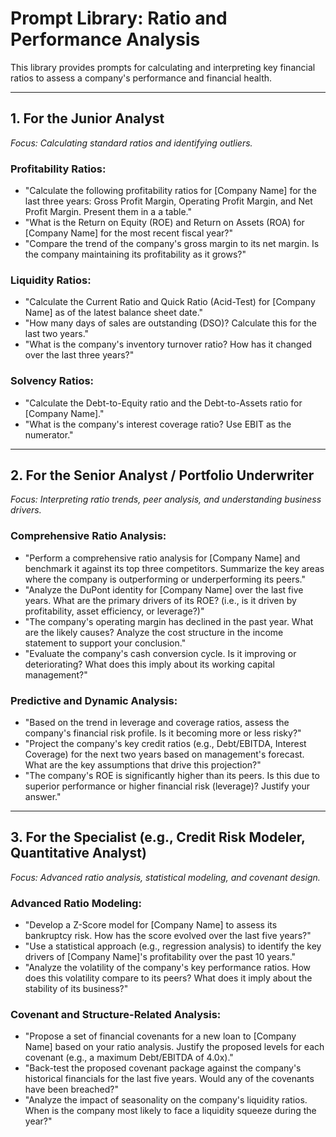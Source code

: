 # Prompt Library: Ratio and Performance Analysis

This library provides prompts for calculating and interpreting key financial ratios to assess a company's performance and financial health.

---

## 1. For the Junior Analyst

*Focus: Calculating standard ratios and identifying outliers.*

### Profitability Ratios:
- "Calculate the following profitability ratios for [Company Name] for the last three years: Gross Profit Margin, Operating Profit Margin, and Net Profit Margin. Present them in a a table."
- "What is the Return on Equity (ROE) and Return on Assets (ROA) for [Company Name] for the most recent fiscal year?"
- "Compare the trend of the company's gross margin to its net margin. Is the company maintaining its profitability as it grows?"

### Liquidity Ratios:
- "Calculate the Current Ratio and Quick Ratio (Acid-Test) for [Company Name] as of the latest balance sheet date."
- "How many days of sales are outstanding (DSO)? Calculate this for the last two years."
- "What is the company's inventory turnover ratio? How has it changed over the last three years?"

### Solvency Ratios:
- "Calculate the Debt-to-Equity ratio and the Debt-to-Assets ratio for [Company Name]."
- "What is the company's interest coverage ratio? Use EBIT as the numerator."

---

## 2. For the Senior Analyst / Portfolio Underwriter

*Focus: Interpreting ratio trends, peer analysis, and understanding business drivers.*

### Comprehensive Ratio Analysis:
- "Perform a comprehensive ratio analysis for [Company Name] and benchmark it against its top three competitors. Summarize the key areas where the company is outperforming or underperforming its peers."
- "Analyze the DuPont identity for [Company Name] over the last five years. What are the primary drivers of its ROE? (i.e., is it driven by profitability, asset efficiency, or leverage?)"
- "The company's operating margin has declined in the past year. What are the likely causes? Analyze the cost structure in the income statement to support your conclusion."
- "Evaluate the company's cash conversion cycle. Is it improving or deteriorating? What does this imply about its working capital management?"

### Predictive and Dynamic Analysis:
- "Based on the trend in leverage and coverage ratios, assess the company's financial risk profile. Is it becoming more or less risky?"
- "Project the company's key credit ratios (e.g., Debt/EBITDA, Interest Coverage) for the next two years based on management's forecast. What are the key assumptions that drive this projection?"
- "The company's ROE is significantly higher than its peers. Is this due to superior performance or higher financial risk (leverage)? Justify your answer."

---

## 3. For the Specialist (e.g., Credit Risk Modeler, Quantitative Analyst)

*Focus: Advanced ratio analysis, statistical modeling, and covenant design.*

### Advanced Ratio Modeling:
- "Develop a Z-Score model for [Company Name] to assess its bankruptcy risk. How has the score evolved over the last five years?"
- "Use a statistical approach (e.g., regression analysis) to identify the key drivers of [Company Name]'s profitability over the past 10 years."
- "Analyze the volatility of the company's key performance ratios. How does this volatility compare to its peers? What does it imply about the stability of its business?"

### Covenant and Structure-Related Analysis:
- "Propose a set of financial covenants for a new loan to [Company Name] based on your ratio analysis. Justify the proposed levels for each covenant (e.g., a maximum Debt/EBITDA of 4.0x)."
- "Back-test the proposed covenant package against the company's historical financials for the last five years. Would any of the covenants have been breached?"
- "Analyze the impact of seasonality on the company's liquidity ratios. When is the company most likely to face a liquidity squeeze during the year?"
